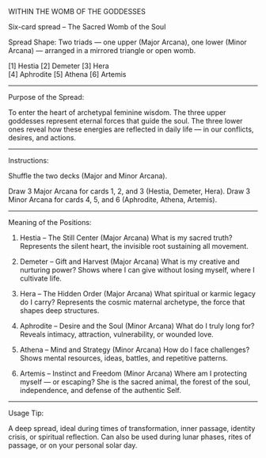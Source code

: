 WITHIN THE WOMB OF THE GODDESSES

Six-card spread – The Sacred Womb of the Soul

Spread Shape: Two triads — one upper (Major Arcana), one lower (Minor Arcana) — arranged in a mirrored triangle or open womb.

[1] Hestia        [2] Demeter     [3] Hera  
[4] Aphrodite     [5] Athena      [6] Artemis


---

Purpose of the Spread:

To enter the heart of archetypal feminine wisdom.
The three upper goddesses represent eternal forces that guide the soul.
The three lower ones reveal how these energies are reflected in daily life — in our conflicts, desires, and actions.


---

Instructions:

Shuffle the two decks (Major and Minor Arcana).

Draw 3 Major Arcana for cards 1, 2, and 3 (Hestia, Demeter, Hera).
Draw 3 Minor Arcana for cards 4, 5, and 6 (Aphrodite, Athena, Artemis).


---

Meaning of the Positions:

1. Hestia – The Still Center (Major Arcana)
What is my sacred truth?
Represents the silent heart, the invisible root sustaining all movement.

2. Demeter – Gift and Harvest (Major Arcana)
What is my creative and nurturing power?
Shows where I can give without losing myself, where I cultivate life.

3. Hera – The Hidden Order (Major Arcana)
What spiritual or karmic legacy do I carry?
Represents the cosmic maternal archetype, the force that shapes deep structures.

4. Aphrodite – Desire and the Soul (Minor Arcana)
What do I truly long for?
Reveals intimacy, attraction, vulnerability, or wounded love.

5. Athena – Mind and Strategy (Minor Arcana)
How do I face challenges?
Shows mental resources, ideas, battles, and repetitive patterns.

6. Artemis – Instinct and Freedom (Minor Arcana)
Where am I protecting myself — or escaping?
She is the sacred animal, the forest of the soul, independence, and defense of the authentic Self.


---

Usage Tip:

A deep spread, ideal during times of transformation, inner passage, identity crisis, or spiritual reflection.
Can also be used during lunar phases, rites of passage, or on your personal solar day.
